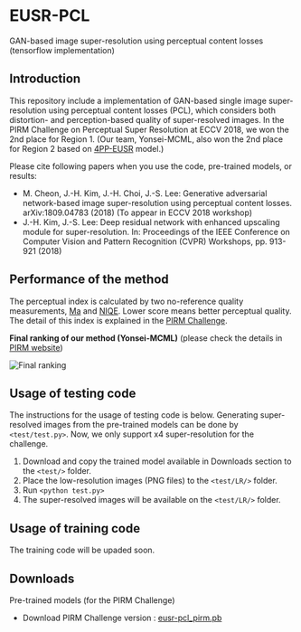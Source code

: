 # EUSR-PCL
GAN-based image super-resolution using perceptual content losses (tensorflow implementation)

## Introduction
This repository include a implementation of GAN-based single image super-resolution using perceptual content losses (PCL), which considers both distortion- and perception-based quality of super-resolved images. In the PIRM Challenge on Perceptual Super Resolution at ECCV 2018, we won the 2nd place for Region 1. (Our team, Yonsei-MCML, also won the 2nd place for Region 2 based on [4PP-EUSR](https://github.com/idearibosome/tf-perceptual-eusr) model.)

Please cite following papers when you use the code, pre-trained models, or results:
- M. Cheon, J.-H. Kim, J.-H. Choi, J.-S. Lee: Generative adversarial network-based image super-resolution using perceptual content losses. arXiv:1809.04783 (2018) (To appear in ECCV 2018 workshop)
- J.-H. Kim, J.-S. Lee: Deep residual network with enhanced upscaling module for super-resolution. In: Proceedings of the IEEE Conference on Computer Vision and Pattern Recognition (CVPR) Workshops, pp. 913-921 (2018)

## Performance of the method
The perceptual index is calculated by two no-reference quality measurements, [Ma](https://arxiv.org/abs/1612.05890) and [NIQE](https://doi.org/10.1109/LSP.2012.2227726). Lower score means better perceptual quality. The detail of this index is explained in the [PIRM Challenge](https://www.pirm2018.org/PIRM-SR.html).

**Final ranking of our method (Yonsei-MCML)**
(please check the details in [PIRM website](https://www.pirm2018.org/PIRM-SR.html))

![Final ranking](https://github.com/manricheon/eusr-pcl-tf/blob/master/figures/ranking_table_pirm.PNG)


## Usage of testing code
The instructions for the usage of testing code is below. Generating super-resolved images from the pre-trained models can be done by `<test/test.py>`. Now, we only support x4 super-resolution for the challenge.

1. Download and copy the trained model available in Downloads section to the `<test/>` folder.
2. Place the low-resolution images (PNG files) to the `<test/LR/>` folder.
3. Run `<python test.py>`
4. The super-resolved images will be available on the `<test/LR/>` folder.

## Usage of training code
The training code will be upaded soon.


## Downloads
Pre-trained models (for the PIRM Challenge)
- Download PIRM Challenge version : [eusr-pcl_pirm.pb](https://drive.google.com/open?id=1TBJB7-aZEag-tAO6oVu9kpOuwdl0NTaW)
